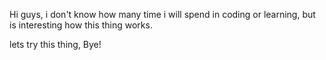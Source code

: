 Hi guys, i don't know how many time i will spend in coding or learning, but is interesting how this thing works.

lets try this thing, Bye!


<!---
BelzeluV/BelzeluV is a ✨ special ✨ repository because its `README.md` (this file) appears on your GitHub profile.
You can click the Preview link to take a look at your changes.
--->
